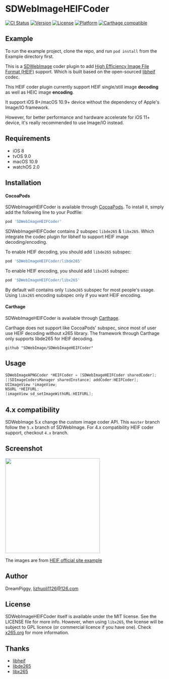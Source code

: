 # SDWebImageHEIFCoder

[![CI Status](https://img.shields.io/travis/DreamPiggy/SDWebImageHEIFCoder.svg?style=flat)](https://travis-ci.org/DreamPiggy/SDWebImageHEIFCoder)
[![Version](https://img.shields.io/cocoapods/v/SDWebImageHEIFCoder.svg?style=flat)](https://cocoapods.org/pods/SDWebImageHEIFCoder)
[![License](https://img.shields.io/cocoapods/l/SDWebImageHEIFCoder.svg?style=flat)](https://cocoapods.org/pods/SDWebImageHEIFCoder)
[![Platform](https://img.shields.io/cocoapods/p/SDWebImageHEIFCoder.svg?style=flat)](https://cocoapods.org/pods/SDWebImageHEIFCoder)
[![Carthage compatible](https://img.shields.io/badge/Carthage-compatible-4BC51D.svg?style=flat)](https://github.com/SDWebImage/SDWebImageHEIFCoder)

## Example

To run the example project, clone the repo, and run `pod install` from the Example directory first.

This is a [SDWebImage](https://github.com/rs/SDWebImage) coder plugin to add [High Efficiency Image File Format (HEIF)](http://nokiatech.github.io/heif/index.html) support. Which is built based on the open-sourced [libheif](https://github.com/strukturag/libheif) codec.

This HEIF coder plugin currently support HEIF single/still image **decoding** as well as HEIC image **encoding**.

It support iOS 8+/macOS 10.9+ device without the dependency of Apple's Image/IO framework.

However, for better performance and hardware accelerate for iOS 11+ device, it's really recommended to use Image/IO instead.

## Requirements

+ iOS 8
+ tvOS 9.0
+ macOS 10.9
+ watchOS 2.0

## Installation

#### CocoaPods
SDWebImageHEIFCoder is available through [CocoaPods](https://cocoapods.org). To install
it, simply add the following line to your Podfile:

```ruby
pod 'SDWebImageHEIFCoder'
```

SDWebImageHEIFCoder contains 2 subspec `libde265` & `libx265`. Which integrate the codec plugin for libheif to support HEIF image decoding/encoding.

To enable HEIF decoding, you should add `libde265` subspec:

```ruby
pod 'SDWebImageHEIFCoder/libde265'
```

To enable HEIF encoding, you should add `libx265` subspec:

```ruby
pod 'SDWebImageHEIFCoder/libx265'
```

By default will contains only `libde265` subspec for most people's usage. Using `libx265` encoding subspec only if you want HEIF encoding.

#### Carthage

SDWebImageHEIFCoder is available through [Carthage](https://github.com/Carthage/Carthage).

Carthage does not support like CocoaPods' subspec, since most of user use HEIF decoding without x265 library. The framework through Carthage only supports libde265 for HEIF decoding.

```
github "SDWebImage/SDWebImageHEIFCoder"
```

## Usage

```objective-c
SDWebImageAPNGCoder *HEIFCoder = [SDWebImageHEIFCoder sharedCoder];
[[SDImageCodersManager sharedInstance] addCoder:HEIFCoder];
UIImageView *imageView;
NSURL *HEIFURL;
[imageView sd_setImageWithURL:HEIFURL];
```

## 4.x compatibility

SDWebImage 5.x change the custom image coder API. This `master` branch follow the `5.x` branch of SDWebImage. For 4.x compatibility HEIF coder support, checkout `4.x` branch.

## Screenshot

<img src="https://raw.githubusercontent.com/dreampiggy/SDWebImageHEIFCoder/master/Example/Screenshot/HEIFDemo.png" width="300" />

The images are from [HEIF official site example](http://nokiatech.github.io/heif/examples.html)

## Author

DreamPiggy, lizhuoli1126@126.com

## License

SDWebImageHEIFCoder itself is available under the MIT license. See the LICENSE file for more info.
However, when using `libx265`, the license will be subject to GPL licence (or commercial licence if you have one). Check [x265.org](http://x265.org/) for more information.

## Thanks

+ [libheif](https://github.com/strukturag/libheif)
+ [libde265](https://github.com/strukturag/libde265)
+ [libx265](https://bitbucket.org/multicoreware/x265)


